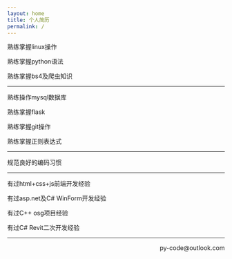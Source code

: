 ```yaml
---
layout: home
title: 个人简历
permalink: /
---
```


熟练掌握linux操作

熟练掌握python语法

熟练掌握bs4及爬虫知识
  
---
熟练操作mysql数据库

熟练掌握flask

熟练掌握git操作

熟练掌握正则表达式

  
---
规范良好的编码习惯

  
---
有过html+css+js前端开发经验

有过asp.net及C# WinForm开发经验

有过C++ osg项目经验

有过C# Revit二次开发经验


---
<p align="right">py-code@outlook.com</p>
